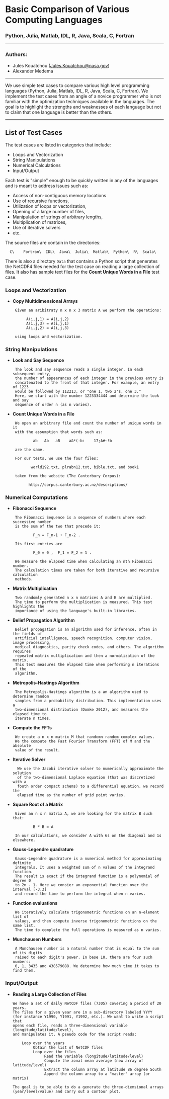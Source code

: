 # Basic Comparison of Various Computing Languages
### Python, Julia, Matlab, IDL, R, Java, Scala, C, Fortran

---

### Authors:
- Jules Kouatchou (Jules.Kouatchou@nasa.gov)
- Alexander Medema

---

We use simple test cases to compare various high level programming languages
(Python, Julia, Matlab, IDL, R, Java, Scala, C, Fortran).
We implement the test cases from an angle of a novice programmer who is not
familiar with the optimization techniques available in the languages.
The goal is to highlight the strengths and weaknesses of each language but not
to claim that one language is better than the others.


---

## List of Test Cases

The test cases are listed in categories that include:

- Loops and Vectorization
- String Manipulations
- Numerical Calculations
- Input/Output

Each test is "simple" enough to be quickly written in any of the languages and is meant to 
address issues such as:
- Access of non-contiguous memory locations
- Use of recursive functions, 
- Utilization of loops or vectorization, 
- Opening of a large number of files, 
- Manipulation of strings of arbitrary lengths, 
- Multiplication of matrices, 
- Use of iterative solvers
- etc.

The source files are contain in the directories:

      C\    Fortran\  IDL\  Java\  Julia\  Matlab\  Python\  R\  Scala\
      
There is also a directory `Data` that contains a Python script that generates 
the NetCDF4 files needed for the test case on reading a large collection of files.
It also has sample text files for the **Count Unique Words in a File** test case.

### Loops and Vectorization

 * **Copy Multidimensional Arrays**
 
        Given an aribitraty n x n x 3 matrix A we perform the operations:
         
             A(i,j,1) = A(i,j,2)
             A(i,j,3) = A(i,j,1)
             A(i,j,2) = A(i,j,3)
        
        using loops and vectorization.
        


### String Manipulations

 * **Look and Say Sequence**
 
        The look and say sequence reads a single integer. In each subsequent entry,
        the number of appearances of each integer in the previous entry is
        concatenated to the front of that integer. For example, an entry of 1223
        would be followed by 112213, or "one 1, two 2's, one 3."
        Here, we start with the number 1223334444 and determine the look and say
        sequence of order n (as n varies).

 * **Count Unique Words in a File**
 
        We open an arbitrary file and count the number of unique words in it
        with the assumption that words such as:
        
                ab   Ab   aB    a&*(-b:    17;A#~!b
                
        are the same.
        
        For our tests, we use the four files: 
        
               world192.txt, plrabn12.txt, bible.txt, and book1
               
        taken from the website (The Canterbury Corpus):
        
              http://corpus.canterbury.ac.nz/descriptions/

### Numerical Computations

 * **Fibonacci Sequence**
 
        The Fibonacci Sequence is a sequence of numbers where each successive number
        is the sum of the two that precede it:

                F_n = F_n-1 + F_n-2 .

        Its first entries are

                F_0 = 0 ,  F_1 = F_2 = 1 .

        We measure the elapsed time when calculating an nth Fibonacci number.
        The calculation times are taken for both iterative and recursive calculation
        methods.

 * **Matrix Multiplication**
 
        Two randomly generated n x n matrices A and B are multiplied.
        The time to perform the multiplication is measured. This test highlights the
        importance of using the language's built-in libraries.

 * **Belief Propagation Algorithm**
 
        Belief propagation is an algorithm used for inference, often in the fields of
        artificial intelligence, speech recognition, computer vision, image processing,
        medical diagnostics, parity check codes, and others. The algorithm requires
        repeated matrix multiplication and then a normalization of the matrix.
        This test measures the elapsed time when performing n iterations of the
        algorithm.


 * **Metropolis-Hastings Algorithm**
 
        The Metropolis-Hastings algorithm is a an algorithm used to determine random
        samples from a probability distribution. This implementation uses a
        two-dimensional distribution (Domke 2012), and measures the elapsed time to
        iterate n times.

 * **Compute the FFTs**
 
        We create a n x n matrix M that randomn random complex values.
        We the compute the Fast Fourier Transform (FFT) of M and the absolute
        value of the result.

* **Iterative Solver**

        We use the Jacobi iterative solver to numerically approximate the solution
        of the two-dimensional Laplace equation (that was discretized with a
        fouth order compact schems) to a differential equation. we record the
        elapsed time as the number of grid point varies.

 * **Square Root of a Matrix**
 
        Given an n x n matrix A, we are looking for the matrix B such that:
        
                B * B = A
                
        In our calculations, we consider A with 6s on the diagonal and 1s elsewhere.


 * **Gauss-Legendre quadrature**
 
        Gauss-Legendre quadrature is a numerical method for approximating definite
        integrals. It uses a weighted sum of n values of the integrand function.
        The result is exact if the integrand function is a polynomial of degree 0
        to 2n - 1. Here we consier an exponential function over the interval [-3,3]
        and record the time to perform the integral when n varies.

 * **Function evaluations**
 
        We iteratively calculate trigonometric functions on an n-element list of
        values, and then compute inverse trigonometric functions on the same list.
        The time to complete the full operations is measured as n varies.

 * **Munchausen Numbers**
 
        A Munchausen number is a natural number that is equal to the sum of its digits
        raised to each digit's power. In base 10, there are four such numbers: 
        0, 1, 3435 and 438579088. We determine how much time it takes to find them.

### Input/Output

 * **Reading a Large Collection of Files**
 
       We have a set of daily NetCDF files (7305) covering a period of 20 years.
       The files for a given year are in a sub-directory labeled YYYY
       (for instance Y1990, Y1991, Y1992, etc.). We want to write a script that
       opens each file, reads a three-dimensional variable (longitude/latitude/level),
       and manipulates it. A pseudo code for the script reads:

           Loop over the years
                Obtain the list of NetCDF files
                Loop over the files
                     Read the variable (longitude/latitude/level)
                     Compute the zonal mean average (new array of latitude/level)
                     Extract the column array at latitude 86 degree South
                     Append the column array to a "master" array (or matrix)

       The goal is to be able to do a generate the three-diemsional arrays
       (year/level/value) and carry out a contour plot.

